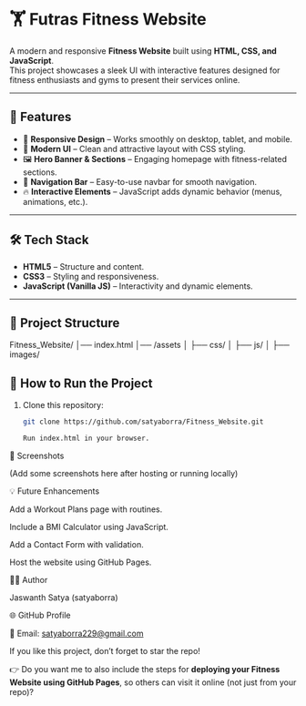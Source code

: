 # 🏋️ Futras Fitness Website  

A modern and responsive **Fitness Website** built using **HTML, CSS, and JavaScript**.  
This project showcases a sleek UI with interactive features designed for fitness enthusiasts and gyms to present their services online.  

---

## 🚀 Features
- 📱 **Responsive Design** – Works smoothly on desktop, tablet, and mobile.  
- 🎨 **Modern UI** – Clean and attractive layout with CSS styling.  
- 🖼️ **Hero Banner & Sections** – Engaging homepage with fitness-related sections.  
- 🧭 **Navigation Bar** – Easy-to-use navbar for smooth navigation.  
- 🔥 **Interactive Elements** – JavaScript adds dynamic behavior (menus, animations, etc.).  

---

## 🛠️ Tech Stack
- **HTML5** – Structure and content.  
- **CSS3** – Styling and responsiveness.  
- **JavaScript (Vanilla JS)** – Interactivity and dynamic elements.  

---

## 📂 Project Structure
Fitness_Website/
│── index.html
│── /assets
│ ├── css/
│ ├── js/
│ ├── images/

## 🎯 How to Run the Project
1. Clone this repository:
   ```bash
   git clone https://github.com/satyaborra/Fitness_Website.git

   Run index.html in your browser.

📸 Screenshots

(Add some screenshots here after hosting or running locally)

💡 Future Enhancements

Add a Workout Plans page with routines.

Include a BMI Calculator using JavaScript.

Add a Contact Form with validation.

Host the website using GitHub Pages.

👨‍💻 Author

Jaswanth Satya (satyaborra)

🌐 GitHub Profile

📧 Email: satyaborra229@gmail.com

If you like this project, don’t forget to star the repo!

👉 Do you want me to also include the steps for **deploying your Fitness Website using GitHub Pages**, so others can visit it online (not just from your repo)?










